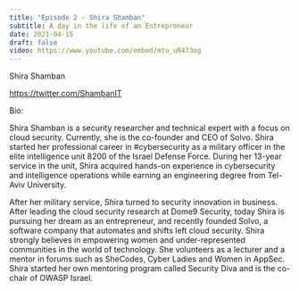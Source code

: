 ```yaml
---
title: "Episode 2 - Shira Shamban"
subtitle: A day in the life of an Entrepreneur 
date: 2021-04-15
draft: false
video: https://www.youtube.com/embed/mtu_uR473og
---
```


Shira Shamban

https://twitter.com/ShambanIT​


Bio:

Shira Shamban is a security researcher and technical expert with a focus on cloud security. Currently, she is the co-founder and CEO of Solvo. Shira started her professional career in #cybersecurity​ as a military officer in the elite intelligence unit 8200 of the Israel Defense Force. During her 13-year service in the unit, Shira acquired hands-on experience in cybersecurity and intelligence operations while earning an engineering degree from Tel-Aviv University.

After her military service, Shira turned to security innovation in business. After leading the cloud security research at Dome9 Security, today Shira is pursuing her dream as an entrepreneur, and recently founded Solvo, a software company that automates and shifts left cloud security. Shira strongly believes in empowering women and under-represented communities in the world of technology. She volunteers as a lecturer and a mentor in forums such as SheCodes, Cyber Ladies and Women in AppSec. Shira started her own mentoring program called Security Diva and is the co-chair of OWASP Israel.

</br>
